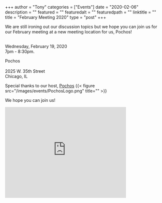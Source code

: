 
+++
author = "Tony"
categories = ["Events"]
date = "2020-02-06"
description = ""
featured = ""
featuredalt = ""
featuredpath = ""
linktitle = ""
title = "February Meeting 2020"
type = "post"
+++

We are still ironing out our discussion topics but we hope you can join us for our February meeting at a new meeting location for us, Pochos! 

</br>Wednesday, February 19, 2020 
</br>7pm - 8:30pm. </br>
 
Pochos<br/>  
2025 W. 35th Street<br/> 
Chicago, IL <br/> 

Special thanks to our host,  <a href="https://www.pochoschicago.com"> Pochos</a>
{{< figure src="/images/events/PochosLogo.png" title="" >}}

We hope you can join us! 

<iframe src="https://www.google.com/maps/embed?pb=!1m14!1m8!1m3!1d11891.65129231054!2d-87.6763368!3d41.8301753!3m2!1i1024!2i768!4f13.1!3m3!1m2!1s0x0%3A0x70a5a2b8ebf0a4!2sPochos!5e0!3m2!1sen!2sus!4v1581283179300!5m2!1sen!2sus" width="400" height="300" frameborder="0" style="border:0;" allowfullscreen=""></iframe>
<br/>
<br/>
